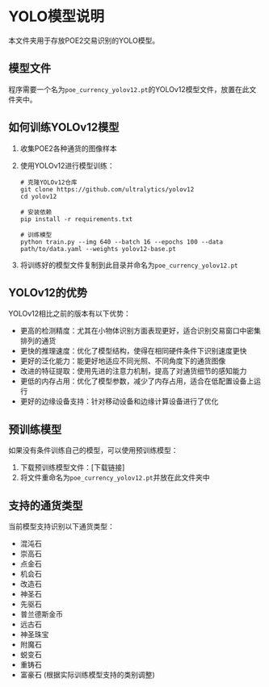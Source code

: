 # YOLO模型说明

本文件夹用于存放POE2交易识别的YOLO模型。

## 模型文件

程序需要一个名为`poe_currency_yolov12.pt`的YOLOv12模型文件，放置在此文件夹中。

## 如何训练YOLOv12模型

1. 收集POE2各种通货的图像样本
2. 使用YOLOv12进行模型训练：
   ```shell
   # 克隆YOLOv12仓库
   git clone https://github.com/ultralytics/yolov12
   cd yolov12
   
   # 安装依赖
   pip install -r requirements.txt
   
   # 训练模型
   python train.py --img 640 --batch 16 --epochs 100 --data path/to/data.yaml --weights yolov12-base.pt
   ```

3. 将训练好的模型文件复制到此目录并命名为`poe_currency_yolov12.pt`

## YOLOv12的优势

YOLOv12相比之前的版本有以下优势：

- 更高的检测精度：尤其在小物体识别方面表现更好，适合识别交易窗口中密集排列的通货
- 更快的推理速度：优化了模型结构，使得在相同硬件条件下识别速度更快
- 更好的泛化能力：能更好地适应不同光照、不同角度下的通货图像
- 改进的特征提取：使用先进的注意力机制，提高了对通货细节的感知能力
- 更低的内存占用：优化了模型参数，减少了内存占用，适合在低配置设备上运行
- 更好的边缘设备支持：针对移动设备和边缘计算设备进行了优化

## 预训练模型

如果没有条件训练自己的模型，可以使用预训练模型：

1. 下载预训练模型文件：[下载链接]
2. 将文件重命名为`poe_currency_yolov12.pt`并放在此文件夹中

## 支持的通货类型

当前模型支持识别以下通货类型：

- 混沌石
- 崇高石
- 点金石
- 机会石
- 改造石
- 神圣石
- 先驱石
- 普兰德斯金币
- 远古石
- 神圣珠宝
- 附魔石
- 蜕变石
- 重铸石
- 富豪石
(根据实际训练模型支持的类别调整)
